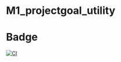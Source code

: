 # M1_projectgoal_utility
# Badge 
[![CI](https://github.com/Anithknb/M1_projectgoal_utility/actions/workflows/main.yml/badge.svg)](https://github.com/Anithknb/M1_projectgoal_utility/actions/workflows/main.yml)
